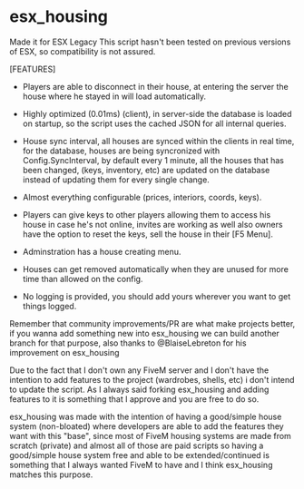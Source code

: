 # esx_housing

Made it for ESX Legacy
This script hasn't been tested on previous versions of ESX, so compatibility is not assured.

[FEATURES]
- Players are able to disconnect in their house, at entering the server the house where he stayed in will load automatically.
- Highly optimized (0.01ms) (client), in server-side the database is loaded on startup, so the script uses the cached JSON for all internal queries.
- House sync interval, all houses are synced within the clients in real time, for the database, houses are being syncronized with Config.SyncInterval, by default every 1 minute, all the houses that has been changed, (keys, inventory, etc) are updated on the database instead of updating them for every single change.
- Almost everything configurable (prices, interiors, coords, keys).
- Players can give keys to other players allowing them to access his house in case he's not online, invites are working as well also owners have the option to reset the keys, sell the house in their [F5 Menu].
- Adminstration has a house creating menu.
- Houses can get removed automatically when they are unused for more time than allowed on the config.


- No logging is provided, you should add yours wherever you want to get things logged.


Remember that community improvements/PR are what make projects better, if you wanna add something new into esx_housing we can build another branch for that purpose, also thanks to @BlaiseLebreton for his improvement on esx_housing

Due to the fact that I don't own any FiveM server and I don't have the intention to add features to the project (wardrobes, shells, etc) i don't intend to update the script. As I always said forking esx_housing and adding features to it is something that I approve and you are free to do so.

esx_housing was made with the intention of having a good/simple house system (non-bloated) where developers are able to add the features they want with this "base", since most of FiveM housing systems are made from scratch (private) and almost all of those are paid scripts so having a good/simple house system free and able to be extended/continued is something that I always wanted FiveM to have and I think esx_housing matches this purpose.

